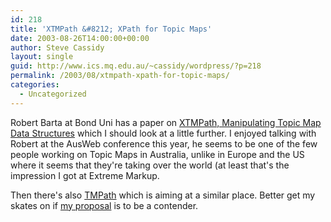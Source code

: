 ```yaml
---
id: 218
title: 'XTMPath &#8212; XPath for Topic Maps'
date: 2003-08-26T14:00:00+00:00
author: Steve Cassidy
layout: single
guid: http://www.ics.mq.edu.au/~cassidy/wordpress/?p=218
permalink: /2003/08/xtmpath-xpath-for-topic-maps/
categories:
  - Uncategorized
---
```

Robert Barta at Bond Uni has a paper on [XTMPath, Manipulating Topic Map Data Structures](http://topicmaps.it.bond.edu.au/docs/13/toc) which I should look at a little further. I enjoyed talking with Robert at the AusWeb conference this year, he seems to be one of the few people working on Topic Maps in Australia, unlike in Europe and the US where it seems that they're taking over the world (at least that's the impression I got at <a>Extreme Markup</a>. 

Then there's also [TMPath](http://homepage.mac.com/dmitryv/TopicMaps/TMPath/TMPathIntroduction.html) which is aiming at a similar place. Better get my skates on if [my proposal](http://www.ics.mq.edu.au/~cassidy/papers/extreme03.html) is to be a contender.
